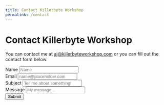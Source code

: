 ```yaml
---
title: Contact Killerbyte Workshop
permalink: /contact
---
```

<link rel="stylesheet" href="https://cdn.jsdelivr.net/npm/slapform@latest/slapform.min.css">

<form method="POST" action="https://api.slapform.com/-1RNHmFou">
  <div class="container">
    <div class="row">
      <div class="col">
        <div class="form-group">
          <h1 class="mt-5">Contact Killerbyte Workshop</h1>
          <p>You can contact me at <a href="mailto:aj@killerbyteworkshop.com">aj@killerbyteworkshop.com</a> or you can fill out the contact form below.</p>
        </div>
        <div class="form-group">
          <label>Name</label>
          <input name="name" type="text" class="form-control" placeholder="Name">
        </div>
        <div class="form-group">
          <label>Email</label>
          <input name="slap_replyto" type="text" class="form-control" placeholder="name@placeholder.com">
        </div>
        <div class="form-group">
          <label>Subject</label>
          <input name="slap_subject" type="text" class="form-control" placeholder="Tell me about something!">
        </div>
        <div class="form-group">
          <label>Message</label>
          <input name="message" type="textarea" class="form-control" placeholder="My message...">
        </div>
        <input type="text" name="slap_honey" hidden>
        <button type="submit">Submit</button>
      </div>
    </div>
  </div>
</form>
